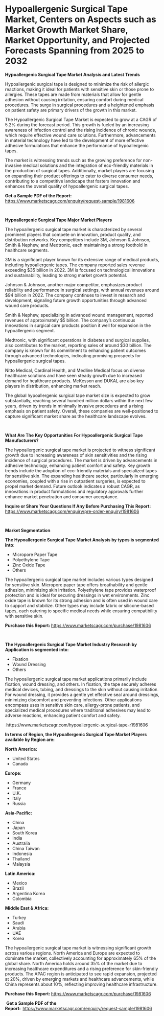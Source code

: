 <p><h1>Hypoallergenic Surgical Tape Market, Centers on Aspects such as Market Growth Market Share, Market Opportunity, and Projected Forecasts Spanning from 2025 to 2032</h1></p><p><strong>Hypoallergenic Surgical Tape Market Analysis and Latest Trends</strong></p>
<p><p>Hypoallergenic surgical tape is designed to minimize the risk of allergic reactions, making it ideal for patients with sensitive skin or those prone to allergies. These tapes are made from materials that allow for gentle adhesion without causing irritation, ensuring comfort during medical procedures. The surge in surgical procedures and a heightened emphasis on patient safety are primary drivers of the growth in this market.</p><p>The Hypoallergenic Surgical Tape Market is expected to grow at a CAGR of 5.2% during the forecast period. This growth is fueled by an increasing awareness of infection control and the rising incidence of chronic wounds, which require effective wound care solutions. Furthermore, advancements in material technology have led to the development of more effective adhesive formulations that enhance the performance of hypoallergenic tapes.</p><p>The market is witnessing trends such as the growing preference for non-invasive medical solutions and the integration of eco-friendly materials in the production of surgical tapes. Additionally, market players are focusing on expanding their product offerings to cater to diverse consumer needs, contributing to a competitive landscape that fosters innovation and enhances the overall quality of hypoallergenic surgical tapes.</p></p>
<p><strong>Get a Sample PDF of the Report:&nbsp;</strong> <a href="https://www.marketscagr.com/enquiry/request-sample/1981606?utm_campaign=3191&utm_medium=2&utm_source=Github&utm_content=ia&utm_term=13042025&utm_id=hypoallergenic-surgical-tape">https://www.marketscagr.com/enquiry/request-sample/1981606</a></p>
<p>&nbsp;</p>
<p><strong>Hypoallergenic Surgical Tape Major Market Players</strong></p>
<p><p>The hypoallergenic surgical tape market is characterized by several prominent players that compete on innovation, product quality, and distribution networks. Key competitors include 3M, Johnson & Johnson, Smith & Nephew, and Medtronic, each maintaining a strong foothold in healthcare segments.</p><p>3M is a significant player known for its extensive range of medical products, including hypoallergenic tapes. The company reported sales revenue exceeding $35 billion in 2022. 3M is focused on technological innovations and sustainability, leading to strong market growth potential.</p><p>Johnson & Johnson, another major competitor, emphasizes product reliability and performance in surgical settings, with annual revenues around $94 billion in 2022. The company continues to invest in research and development, signaling future growth opportunities through advanced wound care products.</p><p>Smith & Nephew, specializing in advanced wound management, reported revenues of approximately $5 billion. The company’s continuous innovations in surgical care products position it well for expansion in the hypoallergenic segment.</p><p>Medtronic, with significant operations in diabetes and surgical supplies, also contributes to the market, reporting sales of around $30 billion. The company is known for its commitment to enhancing patient outcomes through advanced technologies, indicating promising prospects for hypoallergenic surgical tapes.</p><p>Nitto Medical, Cardinal Health, and Medline Medical focus on diverse healthcare solutions and have seen steady growth due to increased demand for healthcare products. McKesson and DUKAL are also key players in distribution, enhancing market reach.</p><p>The global hypoallergenic surgical tape market size is expected to grow substantially, reaching several hundred million dollars within the next few years, driven by trends in minimally invasive procedures and a rising emphasis on patient safety. Overall, these companies are well-positioned to capture significant market share as the healthcare landscape evolves.</p></p>
<p>&nbsp;</p>
<p><strong>What Are The Key Opportunities For Hypoallergenic Surgical Tape Manufacturers?</strong></p>
<p><p>The hypoallergenic surgical tape market is projected to witness significant growth due to increasing awareness of skin sensitivities and the rising incidence of surgical procedures. The market is driven by advancements in adhesive technology, enhancing patient comfort and safety. Key growth trends include the adoption of eco-friendly materials and specialized tapes for sensitive skin. The expanding healthcare sector, particularly in emerging economies, coupled with a rise in outpatient surgeries, is expected to propel market demand. Future outlook indicates a robust CAGR, as innovations in product formulations and regulatory approvals further enhance market penetration and consumer acceptance.</p></p>
<p><strong>Inquire or Share Your Questions If Any Before Purchasing This Report:</strong> <a href="https://www.marketscagr.com/enquiry/pre-order-enquiry/1981606?utm_campaign=3191&utm_medium=2&utm_source=Github&utm_content=ia&utm_term=13042025&utm_id=hypoallergenic-surgical-tape">https://www.marketscagr.com/enquiry/pre-order-enquiry/1981606</a></p>
<p>&nbsp;</p>
<p><strong>Market Segmentation</strong></p>
<p><strong>The Hypoallergenic Surgical Tape Market Analysis by types is segmented into:</strong></p>
<p><ul><li>Micropore Paper Tape</li><li>Polyethylene Tape</li><li>Zinc Oxide Tape</li><li>Others</li></ul></p>
<p><p>The hypoallergenic surgical tape market includes various types designed for sensitive skin. Micropore paper tape offers breathability and gentle adhesion, minimizing skin irritation. Polyethylene tape provides waterproof protection and is ideal for securing dressings in wet environments. Zinc oxide tape is known for its strong adhesion and is often used in wound care to support and stabilize. Other types may include fabric or silicone-based tapes, each catering to specific medical needs while ensuring compatibility with sensitive skin.</p></p>
<p><strong>Purchase this Report:&nbsp;</strong><a href="https://www.marketscagr.com/purchase/1981606?utm_campaign=3191&utm_medium=2&utm_source=Github&utm_content=ia&utm_term=13042025&utm_id=hypoallergenic-surgical-tape">https://www.marketscagr.com/purchase/1981606</a></p>
<p>&nbsp;</p>
<p><strong>The Hypoallergenic Surgical Tape Market Industry Research by Application is segmented into:</strong></p>
<p><ul><li>Fixation</li><li>Wound Dressing</li><li>Others</li></ul></p>
<p><p>The hypoallergenic surgical tape market applications primarily include fixation, wound dressing, and others. In fixation, the tape securely adheres medical devices, tubing, and dressings to the skin without causing irritation. For wound dressing, it provides a gentle yet effective seal around dressings, minimizing discomfort and preventing infections. Other applications encompass uses in sensitive skin care, allergy-prone patients, and specialized medical procedures where traditional adhesives may lead to adverse reactions, enhancing patient comfort and safety.</p></p>
<p><a href="https://www.marketscagr.com/hypoallergenic-surgical-tape-r1981606?utm_campaign=3191&utm_medium=2&utm_source=Github&utm_content=ia&utm_term=13042025&utm_id=hypoallergenic-surgical-tape">&nbsp;https://www.marketscagr.com/hypoallergenic-surgical-tape-r1981606</a></p>
<p><strong>In terms of Region, the Hypoallergenic Surgical Tape Market Players available by Region are:</strong></p>
<p>
    <p> <strong> North America: </strong>
        <ul>
            <li>United States</li>
            <li>Canada</li>
        </ul>
        </p> 
    <p> <strong> Europe: </strong>
        <ul>
            <li>Germany</li>
            <li>France</li>
            <li>U.K.</li>
            <li>Italy</li>
            <li>Russia</li>
        </ul>
        </p> 
    <p> <strong> Asia-Pacific: </strong>
        <ul>
            <li>China</li>
            <li>Japan</li>
            <li>South Korea</li>
            <li>India</li>
            <li>Australia</li>
            <li>China Taiwan</li>
            <li>Indonesia</li>
            <li>Thailand</li>
            <li>Malaysia</li>
        </ul>
        </p> 
    <p> <strong> Latin America: </strong>
        <ul>
            <li>Mexico</li>
            <li>Brazil</li>
            <li>Argentina Korea</li>
            <li>Colombia</li>
        </ul>
        </p> 
    <p> <strong> Middle East & Africa: </strong>
        <ul>
            <li>Turkey</li>
            <li>Saudi</li>
            <li>Arabia</li>
            <li>UAE</li>
            <li>Korea</li>
        </ul>
    </p>
    </p>
<p><p>The hypoallergenic surgical tape market is witnessing significant growth across various regions. North America and Europe are expected to dominate the market, collectively accounting for approximately 65% of the global share. North America holds around 35% of the market due to increasing healthcare expenditures and a rising preference for skin-friendly products. The APAC region is anticipated to see rapid expansion, projected at 20%, driven by emerging markets and healthcare advancements, while China represents about 10%, reflecting improving healthcare infrastructure.</p></p>
<p><strong>Purchase this Report: </strong><a href="https://www.marketscagr.com/purchase/1981606?utm_campaign=3191&utm_medium=2&utm_source=Github&utm_content=ia&utm_term=13042025&utm_id=hypoallergenic-surgical-tape">https://www.marketscagr.com/purchase/1981606</a></p>
<p>&nbsp;<strong>Get a Sample PDF of the Report:&nbsp;&nbsp;</strong><a href="https://www.marketscagr.com/enquiry/request-sample/1981606?utm_campaign=3191&utm_medium=2&utm_source=Github&utm_content=ia&utm_term=13042025&utm_id=hypoallergenic-surgical-tape">https://www.marketscagr.com/enquiry/request-sample/1981606</a></p>
<p><strong></strong></p>
<p><p></p><p></p><p></p></p>